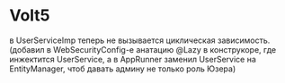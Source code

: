 # Volt5


в UserServiceImp теперь не вызывается циклическая зависимость.
  (добавил в WebSecurityConfig-e анатацию @Lazy в конструкоре, где инжектится UserService,
  а в AppRunner заменил UserService на EntityManager, чтоб давать админу не только роль Юзера)
